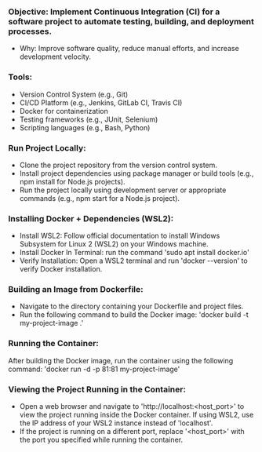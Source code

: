 ### Objective: Implement Continuous Integration (CI) for a software project to automate testing, building, and deployment processes.
- Why: Improve software quality, reduce manual efforts, and increase development velocity.
### Tools:
- Version Control System (e.g., Git)
- CI/CD Platform (e.g., Jenkins, GitLab CI, Travis CI)
- Docker for containerization
- Testing frameworks (e.g., JUnit, Selenium)
- Scripting languages (e.g., Bash, Python)
### Run Project Locally:
- Clone the project repository from the version control system.
- Install project dependencies using package manager or build tools (e.g., npm install for Node.js projects).
- Run the project locally using development server or appropriate commands (e.g., npm start for a Node.js project).
### Installing Docker + Dependencies (WSL2):
- Install WSL2: Follow official documentation to install Windows Subsystem for Linux 2 (WSL2) on your Windows machine.
- Install Docker In Terminal: run the command 'sudo apt install docker.io' 
- Verify Installation: Open a WSL2 terminal and run 'docker --version' to verify Docker installation.
### Building an Image from Dockerfile:
- Navigate to the directory containing your Dockerfile and project files.
- Run the following command to build the Docker image: 'docker build -t my-project-image .'
### Running the Container:
After building the Docker image, run the container using the following command: 'docker run -d -p 81:81  my-project-image'
### Viewing the Project Running in the Container:
- Open a web browser and navigate to 'http://localhost:<host_port>' to view the project running inside the Docker container. If using WSL2, use the IP address of your WSL2 instance instead of 'localhost'.
- If the project is running on a different port, replace '<host_port>' with the port you specified while running the container.
